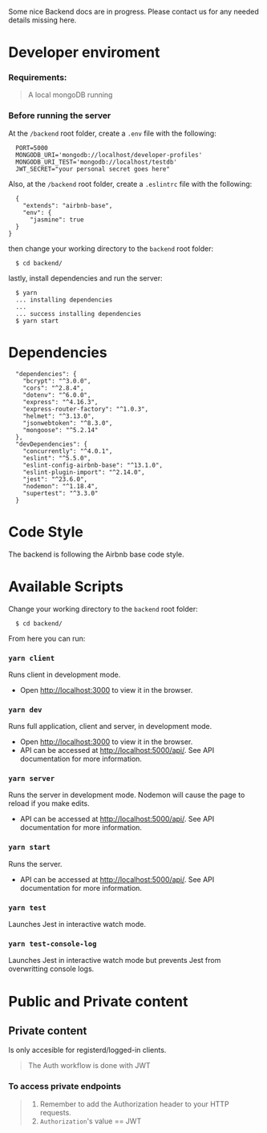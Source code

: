 Some nice Backend docs are in progress.
Please contact us for any needed details missing here.

# Developer enviroment

### Requirements:

> A local mongoDB running

### Before running the server

At the `/backend` root folder, create a `.env` file with the following:

```
  PORT=5000
  MONGODB_URI='mongodb://localhost/developer-profiles'
  MONGODB_URI_TEST='mongodb://localhost/testdb'
  JWT_SECRET="your personal secret goes here"
```

Also, at the `/backend` root folder, create a `.eslintrc` file with the following:

```
  {
    "extends": "airbnb-base",
    "env": {
      "jasmine": true
  }
}
```

then change your working directory to the `backend` root folder:

```
  $ cd backend/
```

lastly, install dependencies and run the server:

```
  $ yarn
  ... installing dependencies
  ...
  ... success installing dependencies
  $ yarn start
```

# Dependencies

```
  "dependencies": {
    "bcrypt": "^3.0.0",
    "cors": "^2.8.4",
    "dotenv": "^6.0.0",
    "express": "^4.16.3",
    "express-router-factory": "^1.0.3",
    "helmet": "^3.13.0",
    "jsonwebtoken": "^8.3.0",
    "mongoose": "^5.2.14"
  },
  "devDependencies": {
    "concurrently": "^4.0.1",
    "eslint": "^5.5.0",
    "eslint-config-airbnb-base": "^13.1.0",
    "eslint-plugin-import": "^2.14.0",
    "jest": "^23.6.0",
    "nodemon": "^1.18.4",
    "supertest": "^3.3.0"
  }
```

# Code Style

The backend is following the Airbnb base code style.

# Available Scripts

Change your working directory to the `backend` root folder:

```
  $ cd backend/
```

From here you can run:

### `yarn client`

Runs client in development mode.

- Open [http://localhost:3000](http://localhost:3000) to view it in the browser.

### `yarn dev`

Runs full application, client and server, in development mode.

- Open [http://localhost:3000](http://localhost:3000) to view it in the browser.
- API can be accessed at [http://localhost:5000/api/](http://localhost:5000/api/). See API documentation for more information.

### `yarn server`

Runs the server in development mode. Nodemon will cause the page to reload if you make edits.

- API can be accessed at [http://localhost:5000/api/](http://localhost:5000/api/). See API documentation for more information.

### `yarn start`

Runs the server.

- API can be accessed at [http://localhost:5000/api/](http://localhost:5000/api/). See API documentation for more information.

### `yarn test`

Launches Jest in interactive watch mode.

### `yarn test-console-log`

Launches Jest in interactive watch mode but prevents Jest from overwritting console logs.

# Public and Private content

## Private content

Is only accesible for registerd/logged-in clients.

> The Auth workflow is done with JWT

### To access private endpoints

> 1. Remember to add the Authorization header to your HTTP requests.
> 2. `Authorization`'s value == JWT
